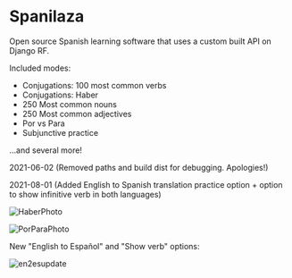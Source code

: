 # Spanilaza
Open source Spanish learning software that uses a custom built API on Django RF.

Included modes:

- Conjugations: 100 most common verbs
- Conjugations: Haber
- 250 Most common nouns
- 250 Most common adjectives
- Por vs Para
- Subjunctive practice

...and several more!

2021-06-02 (Removed paths and build dist for debugging. Apologies!)

2021-08-01 (Added English to Spanish translation practice option + option to show infinitive verb in both languages)

![HaberPhoto](https://user-images.githubusercontent.com/52685070/120587611-85d4a000-c3ea-11eb-9536-ca044265ac7c.PNG)

![PorParaPhoto](https://user-images.githubusercontent.com/52685070/120587612-8705cd00-c3ea-11eb-99c1-affaf7ab0af2.PNG)

New "English to Español" and "Show verb" options:

![en2esupdate](https://user-images.githubusercontent.com/52685070/127787471-b25bca7d-2ea1-45c9-87bb-2f11d44c6bb1.PNG)
